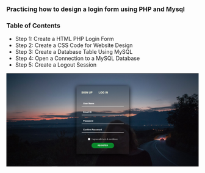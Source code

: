 ### Practicing how to design a login form using PHP and Mysql

### Table of Contents

- Step 1: Create a HTML PHP Login Form
- Step 2: Create a CSS Code for Website Design 
- Step 3: Create a Database Table Using MySQL
- Step 4: Open a Connection to a MySQL Database
- Step 5: Create a Logout Session

![](/Login-Form/images/img.PNG)